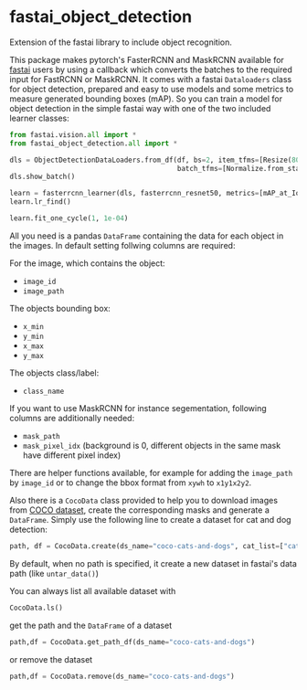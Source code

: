 # fastai_object_detection

Extension of the fastai library to include object recognition.

This package makes pytorch's FasterRCNN and MaskRCNN available for [fastai](https://www.fast.ai/) users by using a callback which converts the batches to the required input for FastRCNN or MaskRCNN. It comes with a fastai `Dataloaders` class for object detection, prepared and easy to use models and some metrics to measure generated bounding boxes (mAP). So you can train a model for object detection in the simple fastai way with one of the two included learner classes:

```python
from fastai.vision.all import *
from fastai_object_detection.all import *

dls = ObjectDetectionDataLoaders.from_df(df, bs=2, item_tfms=[Resize(800)], 
                                         batch_tfms=[Normalize.from_stats(*imagenet_stats)])
dls.show_batch()

learn = fasterrcnn_learner(dls, fasterrcnn_resnet50, metrics=[mAP_at_IoU40, mAP_at_IoU60])
learn.lr_find()

learn.fit_one_cycle(1, 1e-04)
```

All you need is a pandas `DataFrame` containing the data for each object in the images. 
In default setting follwing columns are required:

For the image, which contains the object:
* `image_id`
* `image_path`

The objects bounding box:
* `x_min`
* `y_min`
* `x_max`
* `y_max`

The objects class/label:
* `class_name`

If you want to use MaskRCNN for instance segementation, following columns are additionally needed:
* `mask_path`
* `mask_pixel_idx` (background is 0, different objects in the same mask have different pixel index)

There are helper functions available, for example for adding the `image_path` by `image_id` or to change the bbox format from `xywh` to `x1y1x2y2`.

Also there is a `CocoData` class provided to help you to download images from [COCO dataset](https://cocodataset.org/), create the corresponding masks and generate a `DataFrame`.
Simply use the following line to create a dataset for cat and dog detection:

```python
path, df = CocoData.create(ds_name="coco-cats-and-dogs", cat_list=["cat", "dog"], max_images=2000, with_mask=True)
```
By default, when no path is specified, it create a new dataset in fastai's data path (like `untar_data()`)

You can always list all available dataset with 
```python
CocoData.ls()
```
get the path and the `DataFrame` of a dataset

```python
path,df = CocoData.get_path_df(ds_name="coco-cats-and-dogs")
```
or remove the dataset

```python
path,df = CocoData.remove(ds_name="coco-cats-and-dogs")
```

